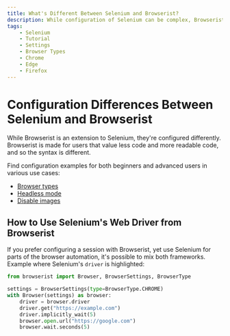 ```yaml
---
title: What's Different Between Selenium and Browserist?
description: While configuration of Selenium can be complex, Browserist is a powerful Python extension that makes it easier and with less code. Includes code examples for beginners and advanced users.
tags:
    - Selenium
    - Tutorial
    - Settings
    - Browser Types
    - Chrome
    - Edge
    - Firefox
---
```


# Configuration Differences Between Selenium and Browserist
While Browserist is an extension to Selenium, they're configured differently. Browserist is made for users that value less code and more readable code, and so the syntax is different.

Find configuration examples for both beginners and advanced users in various use cases:

* [Browser types](browser-types.md)
* [Headless mode](headless-mode.md)
* [Disable images](disable-images.md)

## How to Use Selenium's Web Driver from Browserist
If you prefer configuring a session with Browserist, yet use Selenium for parts of the browser automation, it's possible to mix both frameworks. Example where Selenium's `driver` is highlighted:

```python linenums="1" hl_lines="5-7"
from browserist import Browser, BrowserSettings, BrowserType

settings = BrowserSettings(type=BrowserType.CHROME)
with Browser(settings) as browser:
    driver = browser.driver
    driver.get("https://example.com")
    driver.implicitly_wait(5)
    browser.open.url("https://google.com")
    browser.wait.seconds(5)
```
